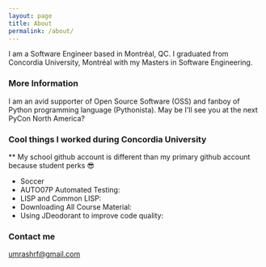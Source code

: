 ```yaml
---
layout: page
title: About
permalink: /about/
---
```


I am a Software Engineer based in Montréal, QC. I graduated from Concordia University, Montréal with my Masters in Software Engineering.

### More Information

I am an avid supporter of Open Source Software (OSS) and fanboy of Python programming language (Pythonista). May be I'll see you at the next PyCon North America?

### Cool things I worked during Concordia University

** My school github account is different than my primary github account because student perks :sunglasses:

* Soccer
* AUTO07P Automated Testing: [](https://github.com/uashra/soen6971-f17)
* LISP and Common LISP: [](https://github.com/uashra/soen6441-f15)
* Downloading All Course Material: [](https://github.com/uashra/scripts)
* Using JDeodorant to improve code quality: [](https://github.com/tsantalis/JDeodorant) 

### Contact me

[umrashrf@gmail.com](mailto:umrashrf@gmail.com)
